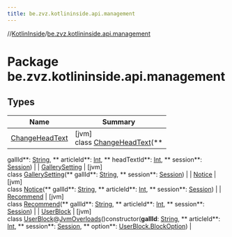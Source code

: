```yaml
---
title: be.zvz.kotlininside.api.management
---
```

//[KotlinInside](../../index.html)/[be.zvz.kotlininside.api.management](index.html)



# Package be.zvz.kotlininside.api.management

## Types

| Name | Summary |
|---|---|
| [ChangeHeadText](-change-head-text/index.html) | [jvm]<br>class [ChangeHeadText](-change-head-text/index.html)(**
gallId**: [String](https://kotlinlang.org/api/latest/jvm/stdlib/kotlin/-string/index.html), **
articleId**: [Int](https://kotlinlang.org/api/latest/jvm/stdlib/kotlin/-int/index.html), **
headTextId**: [Int](https://kotlinlang.org/api/latest/jvm/stdlib/kotlin/-int/index.html), **
session**: [Session](../be.zvz.kotlininside.session/-session/index.html)) |
| [GallerySetting](-gallery-setting/index.html) | [jvm]<br>class [GallerySetting](-gallery-setting/index.html)(**
gallId**: [String](https://kotlinlang.org/api/latest/jvm/stdlib/kotlin/-string/index.html), **
session**: [Session](../be.zvz.kotlininside.session/-session/index.html)) |
| [Notice](-notice/index.html) | [jvm]<br>class [Notice](-notice/index.html)(**
gallId**: [String](https://kotlinlang.org/api/latest/jvm/stdlib/kotlin/-string/index.html), **
articleId**: [Int](https://kotlinlang.org/api/latest/jvm/stdlib/kotlin/-int/index.html), **
session**: [Session](../be.zvz.kotlininside.session/-session/index.html)) |
| [Recommend](-recommend/index.html) | [jvm]<br>class [Recommend](-recommend/index.html)(**
gallId**: [String](https://kotlinlang.org/api/latest/jvm/stdlib/kotlin/-string/index.html), **
articleId**: [Int](https://kotlinlang.org/api/latest/jvm/stdlib/kotlin/-int/index.html), **
session**: [Session](../be.zvz.kotlininside.session/-session/index.html)) |
| [UserBlock](-user-block/index.html) | [jvm]<br>class [UserBlock](-user-block/index.html)@[JvmOverloads](https://kotlinlang.org/api/latest/jvm/stdlib/kotlin.jvm/-jvm-overloads/index.html)()constructor(**gallId**: [String](https://kotlinlang.org/api/latest/jvm/stdlib/kotlin/-string/index.html), **
articleId**: [Int](https://kotlinlang.org/api/latest/jvm/stdlib/kotlin/-int/index.html), **
session**: [Session](../be.zvz.kotlininside.session/-session/index.html), **
option**: [UserBlock.BlockOption](-user-block/-block-option/index.html)) |

